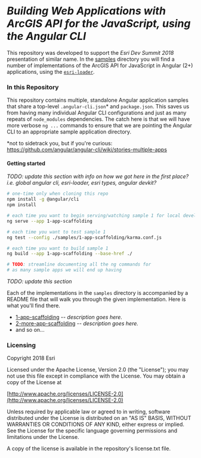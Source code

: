 # *Building Web Applications with ArcGIS API for the JavaScript, using the Angular CLI*

This repository was developed to support the *Esri Dev Summit 2018* presentation of similar name.  In the [samples](https://github.com/sean-olson-esri/2018_dev_summit_arcgis_api_angular_cli/tree/master/samples) directory you will find a number of implementations of the ArcGIS API for JavaScript in Angular (2+) applications, using the [`esri-loader`](https://github.com/Esri/esri-loader).

### In this Repository

This repository contains multiple, standalone Angular application samples that share a top-level `.angular-cli.json`* and `package.json`. This saves us from having many individual Angular CLI configurations and just as many repeats of `node_modules` dependencies. The catch here is that we will have more verbose `ng ...` commands to ensure that we are pointing the Angular CLI to an appropriate sample application directory.

*not to sidetrack you, but if you're curious: https://github.com/angular/angular-cli/wiki/stories-multiple-apps

#### Getting started

_TODO: update this section with info on how we got here in the first place? i.e. global angular cli, esri-loader, esri types, angular devkit?_

```bash
# one-time only when cloning this repo
npm install -g @angular/cli
npm install

# each time you want to begin serving/watching sample 1 for local development
ng serve --app 1-app-scaffolding

# each time you want to test sample 1
ng test --config ./samples/1-app-scaffolding/karma.conf.js

# each time you want to build sample 1
ng build --app 1-app-scaffolding --base-href ./

# TODO: streamline documenting all the ng commands for
# as many sample apps we will end up having
```

_TODO: update this section_

Each of the implementations in the ```samples``` directory is accompanied by a README file that will walk you through the given implementation. Here is what you'll find there.

* [1-app-scaffolding](https://github.com/sean-olson-esri/2018_dev_summit_arcgis_api_angular_cli/tree/master/samples/1-app-scaffolding) -- _description goes here._
* [2-more-app-scaffolding](https://github.com/sean-olson-esri/2018_dev_summit_arcgis_api_angular_cli/tree/master/samples/2-more-app-scaffolding) -- _description goes here._
* and so on...

### Licensing

Copyright 2018 Esri

Licensed under the Apache License, Version 2.0 (the "License"); you may not use this file except in compliance with the License. You may obtain a copy of the License at

[http://www.apache.org/licenses/LICENSE-2.0](http://www.apache.org/licenses/LICENSE-2.0)

Unless required by applicable law or agreed to in writing, software distributed under the License is distributed on an "AS IS" BASIS, WITHOUT WARRANTIES OR CONDITIONS OF ANY KIND, either express or implied. See the License for the specific language governing permissions and limitations under the License.

A copy of the license is available in the repository's license.txt file.
